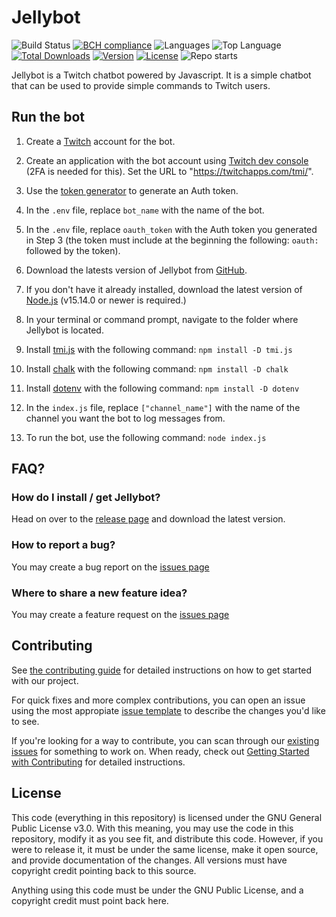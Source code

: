 # Jellybot

![Build Status](https://img.shields.io/github/checks-status/carmoruda/jellybot/main)
[![BCH compliance](https://bettercodehub.com/edge/badge/Carmoruda/Jellybot?branch=main)](https://bettercodehub.com/)
![Languages](https://img.shields.io/github/languages/count/carmoruda/jellybot)
![Top Language](https://img.shields.io/github/languages/top/carmoruda/jellybot)
[![Total Downloads](https://img.shields.io/github/downloads/carmoruda/jellybot/total)](https://github.com/Carmoruda/jellybot/releases)
[![Version](https://img.shields.io/github/release/carmoruda/jellybot)](https://github.com/Carmoruda/jellybot/releases)
[![License](https://img.shields.io/github/license/carmoruda/jellybot)](https://github.com/Carmoruda/Jellybot/blob/main/LICENSE)
![Repo starts](https://img.shields.io/github/stars/carmoruda/jellybot?style=social)

Jellybot is a Twitch chatbot powered by Javascript. It is a simple chatbot that can be used to provide simple commands to Twitch users.

## Run the bot

1. Create a [Twitch](www.twitch.tv) account for the bot.

2. Create an application with the bot account using [Twitch dev console](https://dev.twitch.tv/login) (2FA is needed for this). Set the URL to "https://twitchapps.com/tmi/".

3. Use the [token generator](https://twitchapps.com/tmi/) to generate an Auth token.

4. In the `.env` file, replace `bot_name` with the name of the bot.

5. In the `.env` file, replace `oauth_token` with the Auth token you generated in Step 3 (the token must include at the beginning the following: `oauth:` followed by the token).

6. Download the latests version of Jellybot from [GitHub](https://github.com/Carmoruda/jellybot/releases).

7. If you don't have it already installed, download the latest version of [Node.js](https://nodejs.org/en/download/current/) (v15.14.0 or newer is required.)

8. In your terminal or command prompt, navigate to the folder where Jellybot is located.

9. Install [tmi.js](https://www.npmjs.com/package/tmi.js) with the following command: `npm install -D tmi.js`

10. Install [chalk](https://www.npmjs.com/package/chalk) with the following command: `npm install -D chalk`

11. Install [dotenv](https://www.npmjs.com/package/dotenv) with the following command: `npm install -D dotenv`

12. In the `index.js` file, replace `["channel_name"]` with the name of the channel you want the bot to log messages from.

13. To run the bot, use the following command: `node index.js`

## FAQ?

### How do I install / get Jellybot?

Head on over to the [release page](https://github.com/Carmoruda/jellybot/releases) and download the latest version.

### How to report a bug?

You may create a bug report on the [issues page](https://github.com/Carmoruda/jellybot/issues/new/choose)

### Where to share a new feature idea?

You may create a feature request on the [issues page](https://github.com/carmoruda/jellybot/issues/new/choose)

## Contributing

See [the contributing guide](CONTRIBUTING.md) for detailed instructions on how to get started with our project.

For quick fixes and more complex contributions, you can open an issue using the most appropiate [issue template](https://github.com/carmoruda/jellybot/issues/new/choose) to describe the changes you'd like to see.

If you're looking for a way to contribute, you can scan through our [existing issues](https://github.com/carmoruda/jellybot/issues) for something to work on. When ready, check out [Getting Started with Contributing](/CONTRIBUTING.md) for detailed instructions.

## License

This code (everything in this repository) is licensed under the GNU General Public License v3.0. With this meaning, you may use the code in this repository, modify it as you see fit, and distribute this code. However, if you were to release it, it must be under the same license, make it open source, and provide documentation of the changes. All versions must have copyright credit pointing back to this source.

Anything using this code must be under the GNU Public License, and a copyright credit must point back here.
